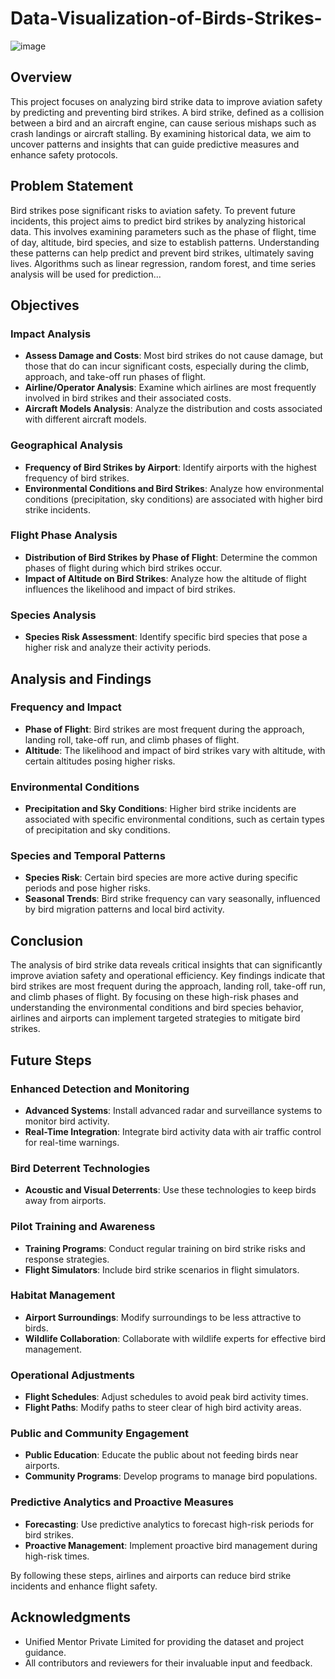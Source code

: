 # Data-Visualization-of-Birds-Strikes-

![image](https://github.com/LogeshwarTheDataIntellect/Data-Visualization-of-Birds-Strikes-/assets/104715001/3ad3da6e-c0e0-474a-adcc-bfc963f70cd3)

## Overview

This project focuses on analyzing bird strike data to improve aviation safety by predicting and preventing bird strikes. A bird strike, defined as a collision between a bird and an aircraft engine, can cause serious mishaps such as crash landings or aircraft stalling. By examining historical data, we aim to uncover patterns and insights that can guide predictive measures and enhance safety protocols.

## Problem Statement

Bird strikes pose significant risks to aviation safety. To prevent future incidents, this project aims to predict bird strikes by analyzing historical data. This involves examining parameters such as the phase of flight, time of day, altitude, bird species, and size to establish patterns. Understanding these patterns can help predict and prevent bird strikes, ultimately saving lives. Algorithms such as linear regression, random forest, and time series analysis will be used for prediction...

## Objectives

### Impact Analysis
- **Assess Damage and Costs**: Most bird strikes do not cause damage, but those that do can incur significant costs, especially during the climb, approach, and take-off run phases of flight.
- **Airline/Operator Analysis**: Examine which airlines are most frequently involved in bird strikes and their associated costs.
- **Aircraft Models Analysis**: Analyze the distribution and costs associated with different aircraft models.

### Geographical Analysis
- **Frequency of Bird Strikes by Airport**: Identify airports with the highest frequency of bird strikes.
- **Environmental Conditions and Bird Strikes**: Analyze how environmental conditions (precipitation, sky conditions) are associated with higher bird strike incidents.

### Flight Phase Analysis
- **Distribution of Bird Strikes by Phase of Flight**: Determine the common phases of flight during which bird strikes occur.
- **Impact of Altitude on Bird Strikes**: Analyze how the altitude of flight influences the likelihood and impact of bird strikes.

### Species Analysis
- **Species Risk Assessment**: Identify specific bird species that pose a higher risk and analyze their activity periods.

## Analysis and Findings

### Frequency and Impact
- **Phase of Flight**: Bird strikes are most frequent during the approach, landing roll, take-off run, and climb phases of flight.
- **Altitude**: The likelihood and impact of bird strikes vary with altitude, with certain altitudes posing higher risks.

### Environmental Conditions
- **Precipitation and Sky Conditions**: Higher bird strike incidents are associated with specific environmental conditions, such as certain types of precipitation and sky conditions.

### Species and Temporal Patterns
- **Species Risk**: Certain bird species are more active during specific periods and pose higher risks.
- **Seasonal Trends**: Bird strike frequency can vary seasonally, influenced by bird migration patterns and local bird activity.

## Conclusion

The analysis of bird strike data reveals critical insights that can significantly improve aviation safety and operational efficiency. Key findings indicate that bird strikes are most frequent during the approach, landing roll, take-off run, and climb phases of flight. By focusing on these high-risk phases and understanding the environmental conditions and bird species behavior, airlines and airports can implement targeted strategies to mitigate bird strikes.

## Future Steps

### Enhanced Detection and Monitoring
- **Advanced Systems**: Install advanced radar and surveillance systems to monitor bird activity.
- **Real-Time Integration**: Integrate bird activity data with air traffic control for real-time warnings.

### Bird Deterrent Technologies
- **Acoustic and Visual Deterrents**: Use these technologies to keep birds away from airports.

### Pilot Training and Awareness
- **Training Programs**: Conduct regular training on bird strike risks and response strategies.
- **Flight Simulators**: Include bird strike scenarios in flight simulators.

### Habitat Management
- **Airport Surroundings**: Modify surroundings to be less attractive to birds.
- **Wildlife Collaboration**: Collaborate with wildlife experts for effective bird management.

### Operational Adjustments
- **Flight Schedules**: Adjust schedules to avoid peak bird activity times.
- **Flight Paths**: Modify paths to steer clear of high bird activity areas.

### Public and Community Engagement
- **Public Education**: Educate the public about not feeding birds near airports.
- **Community Programs**: Develop programs to manage bird populations.

### Predictive Analytics and Proactive Measures
- **Forecasting**: Use predictive analytics to forecast high-risk periods for bird strikes.
- **Proactive Management**: Implement proactive bird management during high-risk times.

By following these steps, airlines and airports can reduce bird strike incidents and enhance flight safety.

## Acknowledgments
- Unified Mentor Private Limited for providing the dataset and project guidance.
- All contributors and reviewers for their invaluable input and feedback.
